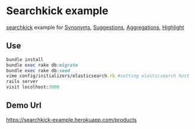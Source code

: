 # Searchkick example

[searchkick][1] example for [Synonyms][2], [Suggestions][3], [Aggregations][4], [Highlight][5]

  [1]: https://github.com/ankane/searchkick
  [2]: https://github.com/ankane/searchkick#synonyms
  [3]: https://github.com/ankane/searchkick#suggestions
  [4]: https://github.com/ankane/searchkick#aggregations
  [5]: https://github.com/ankane/searchkick#highlight

## Use

```ruby
bundle install
bundle exec rake db:migrate
bundle exec rake db:seed
vime config/initializers/elasticsearch.rb #setting elasticsearch host
rails server
visit locolhost:3000
```

## Demo Url
https://searchkick-example.herokuapp.com/products